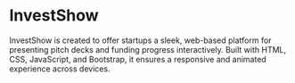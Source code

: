 # InvestShow
InvestShow is created to offer startups a sleek, web-based platform for presenting pitch decks and funding progress interactively. Built with HTML, CSS, JavaScript, and Bootstrap, it ensures a responsive and animated experience across devices.
